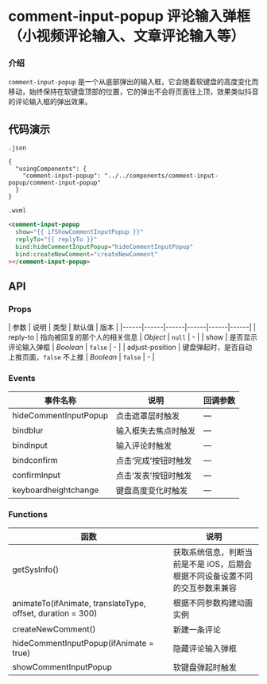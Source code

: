 # comment-input-popup 评论输入弹框（小视频评论输入、文章评论输入等）

### 介绍

`comment-input-popup` 是一个从底部弹出的输入框，它会随着软键盘的高度变化而移动，始终保持在软键盘顶部的位置，它的弹出不会将页面往上顶，效果类似抖音的评论输入框的弹出效果。

## 代码演示

`.json`

```josn
{
  "usingComponents": {
    "comment-input-popup": "../../components/comment-input-popup/comment-input-popup"
  }
}
```

`.wxml`

```html
<comment-input-popup
  show="{{ ifShowCommentInputPopup }}"
  replyTo="{{ replyTo }}"
  bind:hideCommentInputPopup="hideCommentInputPopup"
  bind:createNewComment="createNewComment"
></comment-input-popup>
```

## API

### Props

| 参数 | 说明 | 类型 | 默认值 | 版本 |
|------|------|------|------|------|------|
| reply-to | 指向被回复的那个人的相关信息 | *Object* | `null` | - |
| show | 是否显示评论输入弹框 | *Boolean* | `false` | - |
| adjust-position | 键盘弹起时，是否自动上推页面，`false` 不上推 | *Boolean* | `false` | - |

### Events

| 事件名称 | 说明 | 回调参数 |
|------|------|------|
| hideCommentInputPopup | 点击遮罩层时触发 | — |
| bindblur | 输入框失去焦点时触发 | — |
| bindinput | 输入评论时触发 | — |
| bindconfirm | 点击‘完成’按钮时触发 | — |
| confirmInput | 点击‘发表’按钮时触发 | — |
| keyboardheightchange | 键盘高度变化时触发 | — |

### Functions

| 函数 | 说明 |
|------|------|
| getSysInfo() | 获取系统信息，判断当前是不是 iOS，后期会根据不同设备设置不同的交互参数来兼容 |
| animateTo(ifAnimate, translateType, offset, duration = 300) | 根据不同参数构建动画实例 |
| createNewComment() | 新建一条评论 |
| hideCommentInputPopup(ifAnimate = true) | 隐藏评论输入弹框 |
| showCommentInputPopup | 软键盘弹起时触发 |
